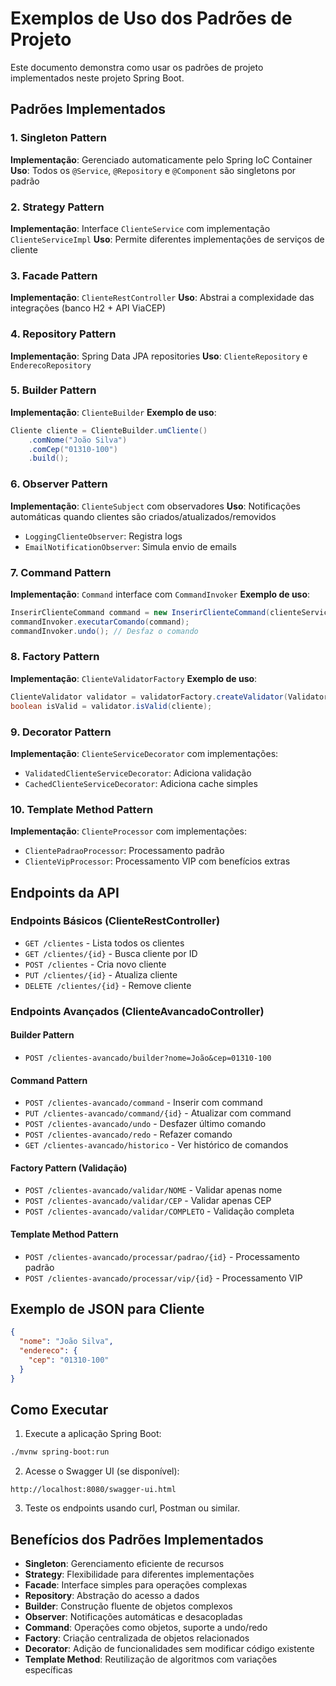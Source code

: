 # Exemplos de Uso dos Padrões de Projeto

Este documento demonstra como usar os padrões de projeto implementados neste projeto Spring Boot.

## Padrões Implementados

### 1. Singleton Pattern

**Implementação**: Gerenciado automaticamente pelo Spring IoC Container
**Uso**: Todos os `@Service`, `@Repository` e `@Component` são singletons por padrão

### 2. Strategy Pattern

**Implementação**: Interface `ClienteService` com implementação `ClienteServiceImpl`
**Uso**: Permite diferentes implementações de serviços de cliente

### 3. Facade Pattern

**Implementação**: `ClienteRestController`
**Uso**: Abstrai a complexidade das integrações (banco H2 + API ViaCEP)

### 4. Repository Pattern

**Implementação**: Spring Data JPA repositories
**Uso**: `ClienteRepository` e `EnderecoRepository`

### 5. Builder Pattern

**Implementação**: `ClienteBuilder`
**Exemplo de uso**:

```java
Cliente cliente = ClienteBuilder.umCliente()
    .comNome("João Silva")
    .comCep("01310-100")
    .build();
```

### 6. Observer Pattern

**Implementação**: `ClienteSubject` com observadores
**Uso**: Notificações automáticas quando clientes são criados/atualizados/removidos

- `LoggingClienteObserver`: Registra logs
- `EmailNotificationObserver`: Simula envio de emails

### 7. Command Pattern

**Implementação**: `Command` interface com `CommandInvoker`
**Exemplo de uso**:

```java
InserirClienteCommand command = new InserirClienteCommand(clienteService, cliente);
commandInvoker.executarComando(command);
commandInvoker.undo(); // Desfaz o comando
```

### 8. Factory Pattern

**Implementação**: `ClienteValidatorFactory`
**Exemplo de uso**:

```java
ClienteValidator validator = validatorFactory.createValidator(ValidatorType.COMPLETO);
boolean isValid = validator.isValid(cliente);
```

### 9. Decorator Pattern

**Implementação**: `ClienteServiceDecorator` com implementações:

- `ValidatedClienteServiceDecorator`: Adiciona validação
- `CachedClienteServiceDecorator`: Adiciona cache simples

### 10. Template Method Pattern

**Implementação**: `ClienteProcessor` com implementações:

- `ClientePadraoProcessor`: Processamento padrão
- `ClienteVipProcessor`: Processamento VIP com benefícios extras

## Endpoints da API

### Endpoints Básicos (ClienteRestController)

- `GET /clientes` - Lista todos os clientes
- `GET /clientes/{id}` - Busca cliente por ID
- `POST /clientes` - Cria novo cliente
- `PUT /clientes/{id}` - Atualiza cliente
- `DELETE /clientes/{id}` - Remove cliente

### Endpoints Avançados (ClienteAvancadoController)

#### Builder Pattern

- `POST /clientes-avancado/builder?nome=João&cep=01310-100`

#### Command Pattern

- `POST /clientes-avancado/command` - Inserir com command
- `PUT /clientes-avancado/command/{id}` - Atualizar com command
- `POST /clientes-avancado/undo` - Desfazer último comando
- `POST /clientes-avancado/redo` - Refazer comando
- `GET /clientes-avancado/historico` - Ver histórico de comandos

#### Factory Pattern (Validação)

- `POST /clientes-avancado/validar/NOME` - Validar apenas nome
- `POST /clientes-avancado/validar/CEP` - Validar apenas CEP
- `POST /clientes-avancado/validar/COMPLETO` - Validação completa

#### Template Method Pattern

- `POST /clientes-avancado/processar/padrao/{id}` - Processamento padrão
- `POST /clientes-avancado/processar/vip/{id}` - Processamento VIP

## Exemplo de JSON para Cliente

```json
{
  "nome": "João Silva",
  "endereco": {
    "cep": "01310-100"
  }
}
```

## Como Executar

1. Execute a aplicação Spring Boot:

```bash
./mvnw spring-boot:run
```

2. Acesse o Swagger UI (se disponível):

```
http://localhost:8080/swagger-ui.html
```

3. Teste os endpoints usando curl, Postman ou similar.

## Benefícios dos Padrões Implementados

- **Singleton**: Gerenciamento eficiente de recursos
- **Strategy**: Flexibilidade para diferentes implementações
- **Facade**: Interface simples para operações complexas
- **Repository**: Abstração do acesso a dados
- **Builder**: Construção fluente de objetos complexos
- **Observer**: Notificações automáticas e desacopladas
- **Command**: Operações como objetos, suporte a undo/redo
- **Factory**: Criação centralizada de objetos relacionados
- **Decorator**: Adição de funcionalidades sem modificar código existente
- **Template Method**: Reutilização de algoritmos com variações específicas
